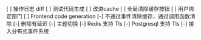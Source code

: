 [ ] 操作日志 diff
[ ] 测试代码生成
[ ] 改进cache
[ ] 全局清除缓存按钮
[ ] 用户绑定部门
[ ] Frontend code generation
[-] 不通过事件清除缓存，通过调用函数清除
[-] 删除有延迟
[-] 主题切换
[-] Redis 支持 Tls
[-] Postgresql 支持 Tls
[-] 接入分布式事件系统